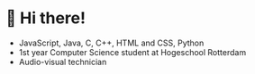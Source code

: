 # 👋 Hi there!

- JavaScript, Java, C, C++, HTML and CSS, Python
- 1st year Computer Science student at Hogeschool Rotterdam
- Audio-visual technician
